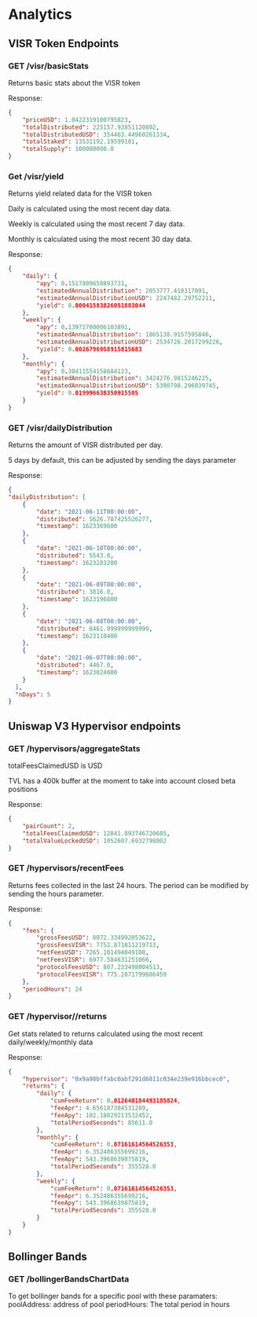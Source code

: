 # Analytics

## VISR Token Endpoints
### GET /visr/basicStats
Returns basic stats about the VISR token

Response:
```json
{
	"priceUSD": 1.0422319100795823, 
	"totalDistributed": 225157.93851120802, 
	"totalDistributedUSD": 354463.44960261334, 
	"totalStaked": 13531192.19599181, 
	"totalSupply": 100000000.0
}
```
### Get /visr/yield
Returns yield related data for the VISR token

Daily is calculated using the most recent day data.

Weekly is calculated using the most recent 7 day data.

Monthly is calculated using the most recent 30 day data.

Response:
```json
{
	"daily": {
		"apy": 0.1517809650893731, 
		"estimatedAnnualDistribution": 2053777.410317091, 
		"estimatedAnnualDistributionUSD": 2247482.29752211, 
		"yield": 0.00041583826051883044
	},
	"weekly": {
		"apy": 0.13972700006103891, 
		"estimatedAnnualDistribution": 1865138.9157595846, 
		"estimatedAnnualDistributionUSD": 2534726.2017299226, 
		"yield": 0.0026796958915815683
	},
	"monthly": {
		"apy": 0.30411554158684123, 
		"estimatedAnnualDistribution": 3424276.9815246225, 
		"estimatedAnnualDistributionUSD": 5390798.296039745, 
		"yield": 0.019996638350915585
	}
}
```
### GET /visr/dailyDistribution
Returns the amount of VISR distributed per day.

5 days by default, this can be adjusted by sending the days parameter

Response:
```json
{
"dailyDistribution": [
	{
		"date": "2021-06-11T00:00:00", 
		"distributed": 5626.787425526277, 
		"timestamp": 1623369600
	}, 
	{
		"date": "2021-06-10T00:00:00", 
		"distributed": 5543.0, 
		"timestamp": 1623283200
	}, 
	{
		"date": "2021-06-09T00:00:00", 
		"distributed": 3816.0, 
		"timestamp": 1623196800
	}, 
	{
		"date": "2021-06-08T00:00:00", 
		"distributed": 6461.999999999999, 
		"timestamp": 1623110400
	}, 
	{
		"date": "2021-06-07T00:00:00", 
		"distributed": 4467.0, 
		"timestamp": 1623024000
	}
  ], 
  "nDays": 5
}
```

## Uniswap V3 Hypervisor endpoints

### GET /hypervisors/aggregateStats
totalFeesClaimedUSD is USD

TVL has a 400k buffer at the moment to take into account closed beta positions

Response:
```json
{
	"pairCount": 2, 
	"totalFeesClaimedUSD": 12841.893746720685, 
	"totalValueLockedUSD": 1052607.6932798002
}
```

### GET /hypervisors/recentFees
Returns  fees collected in the last 24 hours.  The period can be modified by sending the hours parameter.

Response:
```json
{
	"fees": {
		"grossFeesUSD": 8072.334992053622, 
		"grossFeesVISR": 7752.871811219713, 
		"netFeesUSD": 7265.101494049108, 
		"netFeesVISR": 6977.584631251066, 
		"protocolFeesUSD": 807.233498004513, 
		"protocolFeesVISR": 775.2871799686459
	}, 
	"periodHours": 24
}
```

### GET /hypervisor/<hypervisorAddress>/returns
Get stats related to returns calculated using the most recent daily/weekly/monthly data

Response:
```json
{
	"hypervisor": "0x9a98bffabc0abf291d6811c034e239e916bbcec0", 
	"returns": {
		"daily": {
			"cumFeeReturn": 0.012640184493185824, 
			"feeApr": 4.656187384531289, 
			"feeApy": 102.18029213532452, 
			"totalPeriodSeconds": 85611.0
		}, 
		"monthly": {
			"cumFeeReturn": 0.07161614564526353, 
			"feeApr": 6.352486355699216, 
			"feeApy": 543.3968639875819, 
			"totalPeriodSeconds": 355528.0
		}, 
		"weekly": {
			"cumFeeReturn": 0.07161614564526353, 
			"feeApr": 6.352486355699216, 
			"feeApy": 543.3968639875819, 
			"totalPeriodSeconds": 355528.0
		}
	}
}
```

## Bollinger Bands

### GET /bollingerBandsChartData
To get bollinger bands for a specific pool
with these paramaters:
poolAddress: address of pool
periodHours: The total period in hours
